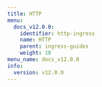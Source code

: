 ```yaml
---
title: HTTP
menu:
  docs_v12.0.0:
    identifier: http-ingress
    name: HTTP
    parent: ingress-guides
    weight: 10
menu_name: docs_v12.0.0
info:
  version: v12.0.0
---
```


